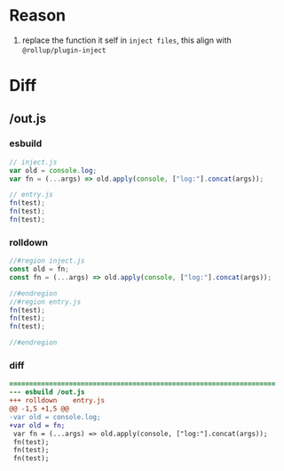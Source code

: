 # Reason
1. replace the function it self in `inject files`, this align with `@rollup/plugin-inject`
# Diff
## /out.js
### esbuild
```js
// inject.js
var old = console.log;
var fn = (...args) => old.apply(console, ["log:"].concat(args));

// entry.js
fn(test);
fn(test);
fn(test);
```
### rolldown
```js
//#region inject.js
const old = fn;
const fn = (...args) => old.apply(console, ["log:"].concat(args));

//#endregion
//#region entry.js
fn(test);
fn(test);
fn(test);

//#endregion
```
### diff
```diff
===================================================================
--- esbuild	/out.js
+++ rolldown	entry.js
@@ -1,5 +1,5 @@
-var old = console.log;
+var old = fn;
 var fn = (...args) => old.apply(console, ["log:"].concat(args));
 fn(test);
 fn(test);
 fn(test);

```